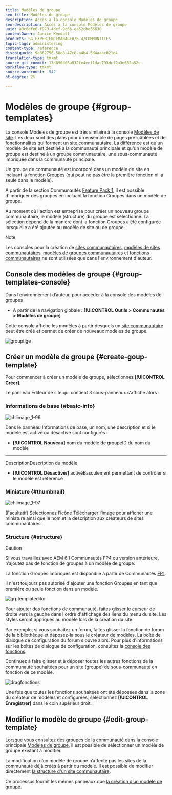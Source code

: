 ```yaml
---
title: Modèles de groupe
seo-title: Modèles de groupe
description: Accès à la console Modèles de groupe
seo-description: Accès à la console Modèles de groupe
uuid: a3c6dfe6-f973-4dcf-9c66-ea52cbe56630
contentOwner: Janice Kendall
products: SG_EXPERIENCEMANAGER/6.4/COMMUNITIES
topic-tags: administering
content-type: reference
discoiquuid: 9a862756-58e8-47c0-a4b4-5d4aaac021e4
translation-type: tm+mt
source-git-commit: 13d890d08a032fe4eef1dac793dcf2a3e682a52c
workflow-type: tm+mt
source-wordcount: '542'
ht-degree: 2%

---
```



# Modèles de groupe {#group-templates}

La console Modèles de groupe est très similaire à la console [Modèles de site](sites.md). Les deux sont des plans pour un ensemble de pages pré-câblées et de fonctionnalités qui forment un site communautaire. La différence est qu&#39;un modèle de site est destiné à la communauté principale et qu&#39;un modèle de groupe est destiné à un groupe communautaire, une sous-communauté imbriquée dans la communauté principale.

Un groupe de communauté est incorporé dans un modèle de site en incluant la fonction [Groupes](functions.md#groups-function) (qui peut ne pas être la première fonction ni la seule dans le modèle).

A partir de la section Communautés [Feature Pack 1](deploy-communities.md#latestfeaturepack), il est possible d&#39;imbriquer des groupes en incluant la fonction Groupes dans un modèle de groupe.

Au moment où l&#39;action est entreprise pour créer un nouveau groupe communautaire, le modèle (structure) du groupe est sélectionné. La sélection dépend de la manière dont la fonction Groupes a été configurée lorsqu’elle a été ajoutée au modèle de site ou de groupe.

>[!NOTE]
>
>Les consoles pour la création de [sites communautaires](sites-console.md), [modèles de sites communautaires](sites.md), [modèles de groupes communautaires](tools-groups.md) et [fonctions communautaires](functions.md) ne sont utilisées que dans l&#39;environnement d&#39;auteur.

## Console des modèles de groupe {#group-templates-console}

Dans l’environnement d’auteur, pour accéder à la console des modèles de groupes

* A partir de la navigation globale : **[!UICONTROL Outils > Communautés > Modèles de groupe]**

Cette console affiche les modèles à partir desquels un [site communautaire](sites-console.md) peut être créé et permet de créer de nouveaux modèles de groupe.

![grouptige](assets/groupstemplate.png)

## Créer un modèle de groupe {#create-goup-template}

Pour commencer à créer un modèle de groupe, sélectionnez **[!UICONTROL Créer]**.

Le panneau Editeur de site qui contient 3 sous-panneaux s’affiche alors :

### Informations de base {#basic-info}

![chlimage_1-96](assets/chlimage_1-96.png)

Dans le panneau Informations de base, un nom, une description et si le modèle est activé ou désactivé sont configurés :

* **[!UICONTROL Nouveau]**
nom du modèle de groupeID du nom du modèle

* ****
DescriptionDescription du modèle

* **[!UICONTROL Désactivé/]**
activéBasculement permettant de contrôler si le modèle est référencé

### Miniature   {#thumbnail}

![chlimage_1-97](assets/chlimage_1-97.png)

(Facultatif) Sélectionnez l’icône Télécharger l’image pour afficher une miniature ainsi que le nom et la description aux créateurs de sites communautaires.

### Structure {#structure}

>[!CAUTION]
>
>Si vous travaillez avec AEM 6.1 Communautés FP4 ou version antérieure, n’ajoutez pas de fonction de groupes à un modèle de groupe.
>
>La fonction Groupes imbriqués est disponible à partir de Communautés [FP1](communities.md#latestfeaturepack).
>
>Il n&#39;est toujours pas autorisé d&#39;ajouter une fonction Groupes en tant que première ou seule fonction dans un modèle.

![grptemplateditor](assets/grptemplateeditor.png)

Pour ajouter des fonctions de communauté, faites glisser le curseur de droite vers la gauche dans l&#39;ordre d&#39;affichage des liens du menu du site. Les styles seront appliqués au modèle lors de la création du site.

Par exemple, si vous souhaitez un forum, faites glisser la fonction de forum de la bibliothèque et déposez-la sous le créateur de modèles. La boîte de dialogue de configuration du forum s&#39;ouvre alors. Pour plus d&#39;informations sur les boîtes de dialogue de configuration, consultez la [console des fonctions](functions.md).

Continuez à faire glisser et à déposer toutes les autres fonctions de la communauté souhaitées pour un site (groupe) de sous-communauté en fonction de ce modèle.

![dragfonctions](assets/dragfunctions.png)

Une fois que toutes les fonctions souhaitées ont été déposées dans la zone du créateur de modèles et configurées, sélectionnez **[!UICONTROL Enregistrer]** dans le coin supérieur droit.

## Modifier le modèle de groupe {#edit-group-template}

Lorsque vous consultez des groupes de la communauté dans la console principale [Modèles de groupe](#group-templates-console), il est possible de sélectionner un modèle de groupe existant à modifier.

La modification d’un modèle de groupe n’affecte pas les sites de la communauté déjà créés à partir du modèle. Il est possible de modifier directement [la structure d&#39;un site communautaire](sites-console.md#modify-structure).

Ce processus fournit les mêmes panneaux que [la création d’un modèle de groupe](#create-goup-template).
